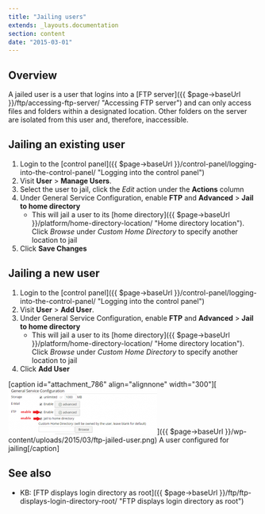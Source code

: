 ```yaml
---
title: "Jailing users"
extends: _layouts.documentation
section: content
date: "2015-03-01"
---
```


## Overview

A jailed user is a user that logins into a [FTP server]({{ $page->baseUrl }}/ftp/accessing-ftp-server/ "Accessing FTP server") and can only access files and folders within a designated location. Other folders on the server are isolated from this user and, therefore, inaccessible.

## Jailing an existing user

1. Login to the [control panel]({{ $page->baseUrl }}/control-panel/logging-into-the-control-panel/ "Logging into the control panel")
2. Visit **User** > **Manage Users**.
3. Select the user to jail, click the _Edit_ action under the **Actions** column
4. Under General Service Configuration, enable **FTP** and **Advanced** > **Jail to home directory**
    - This will jail a user to its [home directory]({{ $page->baseUrl }}/platform/home-directory-location/ "Home directory location"). Click _Browse_ under _Custom Home Directory_ to specify another location to jail
5. Click **Save Changes**

## Jailing a new user

1. Login to the [control panel]({{ $page->baseUrl }}/control-panel/logging-into-the-control-panel/ "Logging into the control panel")
2. Visit **User** > **Add User**.
3. Under General Service Configuration, enable **FTP** and **Advanced** > **Jail to home directory**
    - This will jail a user to its [home directory]({{ $page->baseUrl }}/platform/home-directory-location/ "Home directory location"). Click _Browse_ under _Custom Home Directory_ to specify another location to jail
4. Click **Add User**

\[caption id="attachment\_786" align="alignnone" width="300"\][![A user configured for jailing](images/ftp-jailed-user-300x92.png)]({{ $page->baseUrl }}/wp-content/uploads/2015/03/ftp-jailed-user.png) A user configured for jailing\[/caption\]

## See also

- KB: [FTP displays login directory as root]({{ $page->baseUrl }}/ftp/ftp-displays-login-directory-root/ "FTP displays login directory as root")
